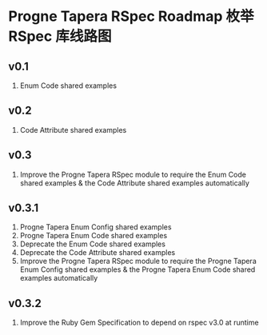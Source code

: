 # Progne Tapera RSpec Roadmap 枚举 RSpec 库线路图

## v0.1
1. Enum Code shared examples

## v0.2
1. Code Attribute shared examples

## v0.3
1. Improve the Progne Tapera RSpec module to require the Enum Code shared examples & the Code Attribute shared examples automatically

## v0.3.1
1. Progne Tapera Enum Config shared examples
2. Progne Tapera Enum Code shared examples
3. Deprecate the Enum Code shared examples
4. Deprecate the Code Attribute shared examples
5. Improve the Progne Tapera RSpec module to require the Progne Tapera Enum Config shared examples & the Progne Tapera Enum Code shared examples automatically

## v0.3.2
1. Improve the Ruby Gem Specification to depend on rspec v3.0 at runtime
